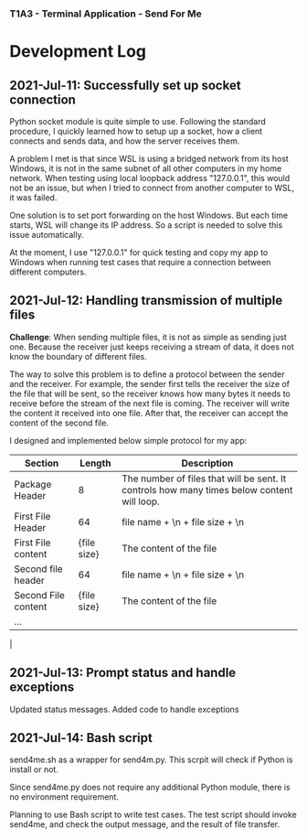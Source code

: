 ### T1A3 - Terminal Application - Send For Me

# Development Log

## 2021-Jul-11: Successfully set up socket connection

Python socket module is quite simple to use. Following the standard procedure, I quickly learned how to setup up a socket, how a client connects and sends data, and how the server receives them.

A problem I met is that since WSL is using a bridged network from its host Windows, it is not in the same subnet of all other computers in my home network. When testing using local loopback address "127.0.0.1", this would not be an issue, but when I tried to connect from another computer to WSL, it was failed. 

One solution is to set port forwarding on the host Windows. But each time starts, WSL will change its IP address. So a script is needed to solve this issue automatically. 

At the moment, I use "127.0.0.1" for quick testing and copy my app to Windows when running test cases that require a connection between different computers.

## 2021-Jul-12: Handling transmission of multiple files

**Challenge**: When sending multiple files, it is not as simple as sending just one. Because the receiver just keeps receiving a stream of data, it does not know the boundary of different files. 

The way to solve this problem is to define a protocol between the sender and the receiver. For example, the sender first tells the receiver the size of the file that will be sent, so the receiver knows how many bytes it needs to receive before the stream of the next file is coming. The receiver will write the content it received into one file. After that, the receiver can accept the content of the second file.

I designed and implemented below simple protocol for my app:

|Section        | Length |  Description |
|----------     |--------|--------------|
|Package Header | 8      |The number of files that will be sent. It controls how many times below content will loop. |
|First File Header   | 64          | file name + \n + file size + \n |
|First File content  | {file size} | The content of the file         |
|Second file header  | 64          | file name + \n + file size + \n |
|Second File content | {file size} | The content of the file         |
|...
|

## 2021-Jul-13: Prompt status and handle exceptions

Updated status messages. Added code to handle exceptions

## 2021-Jul-14: Bash script

send4me.sh as a wrapper for send4m.py. This scrpit will check if Python is install or not.

Since send4me.py does not require any additional Python module, there is no environment requirement.

Planning to use Bash script to write test cases. The test script should invoke send4me, and check the output message, and the result of file transfer.


